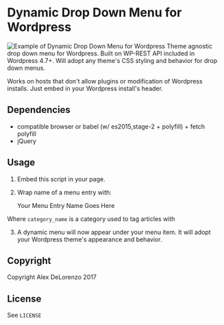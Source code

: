 # Dynamic Drop Down Menu for Wordpress
![Example of Dynamic Drop Down Menu for Wordpress](https://github.com/thismachinechills/wordpress_menu/raw/master/example.gif)
Theme agnostic drop down menu for Wordpress. Built on WP-REST API included in Wordpress 4.7+. Will adopt any theme's CSS styling and behavior for drop down menus.

Works on hosts that don't allow plugins or modification of Wordpress installs. Just embed in your Wordpress install's header.

## Dependencies 
   - compatible browser or babel (w/ es2015,stage-2 + polyfill) + fetch polyfill
   - jQuery
   
## Usage
  1) Embed this script in your page.

  2) Wrap name of a menu entry with:

      <div class="dd_menu" id="category_name">
          Your Menu Entry Name Goes Here
      </div>

  Where `category_name` is a category used to tag articles with

  3) A dynamic menu will now appear under your menu item. 
     It will adopt your Wordpress theme's appearance and behavior.


## Copyright
 Copyright Alex DeLorenzo 2017
 
## License
See `LICENSE`
